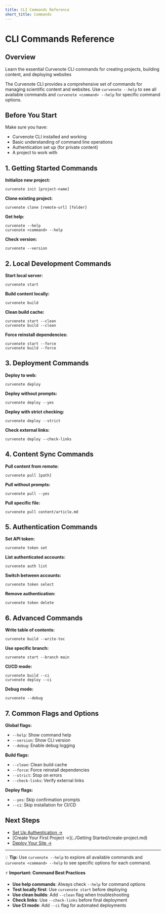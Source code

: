 ```yaml
---
title: CLI Commands Reference
short_title: Commands
---
```


# CLI Commands Reference

## Overview
Learn the essential Curvenote CLI commands for creating projects, building content, and deploying websites

The Curvenote CLI provides a comprehensive set of commands for managing scientific content and websites. Use `curvenote --help` to see all available commands and `curvenote <command> --help` for specific command options.

## Before You Start

Make sure you have:
- Curvenote CLI installed and working
- Basic understanding of command line operations
- Authentication set up (for private content)
- A project to work with

## 1. Getting Started Commands

**Initialize new project:**
```shell
curvenote init [project-name]
```

**Clone existing project:**
```shell
curvenote clone [remote-url] [folder]
```

**Get help:**
```shell
curvenote --help
curvenote <command> --help
```

**Check version:**
```shell
curvenote --version
```

## 2. Local Development Commands

**Start local server:**
```shell
curvenote start
```

**Build content locally:**
```shell
curvenote build
```

**Clean build cache:**
```shell
curvenote start --clean
curvenote build --clean
```

**Force reinstall dependencies:**
```shell
curvenote start --force
curvenote build --force
```

## 3. Deployment Commands

**Deploy to web:**
```shell
curvenote deploy
```

**Deploy without prompts:**
```shell
curvenote deploy --yes
```

**Deploy with strict checking:**
```shell
curvenote deploy --strict
```

**Check external links:**
```shell
curvenote deploy --check-links
```

## 4. Content Sync Commands

**Pull content from remote:**
```shell
curvenote pull [path]
```

**Pull without prompts:**
```shell
curvenote pull --yes
```

**Pull specific file:**
```shell
curvenote pull content/article.md
```

## 5. Authentication Commands

**Set API token:**
```shell
curvenote token set
```

**List authenticated accounts:**
```shell
curvenote auth list
```

**Switch between accounts:**
```shell
curvenote token select
```

**Remove authentication:**
```shell
curvenote token delete
```

## 6. Advanced Commands

**Write table of contents:**
```shell
curvenote build --write-toc
```

**Use specific branch:**
```shell
curvenote start --branch main
```

**CI/CD mode:**
```shell
curvenote build --ci
curvenote deploy --ci
```

**Debug mode:**
```shell
curvenote --debug
```

## 7. Common Flags and Options

**Global flags:**
- `--help`: Show command help
- `--version`: Show CLI version
- `--debug`: Enable debug logging

**Build flags:**
- `--clean`: Clean build cache
- `--force`: Force reinstall dependencies
- `--strict`: Stop on errors
- `--check-links`: Verify external links

**Deploy flags:**
- `--yes`: Skip confirmation prompts
- `--ci`: Skip installation for CI/CD

## Next Steps

- [Set Up Authentication →](./authentication.md)
- [Create Your First Project →](../Getting Started/create-project.md)
- [Deploy Your Site →](../quick-start/3-publish.md)

---

💡 **Tip:** Use `curvenote --help` to explore all available commands and `curvenote <command> --help` to see specific options for each command.

⚡ **Important: Command Best Practices**

- **Use help commands**: Always check `--help` for command options
- **Test locally first**: Use `curvenote start` before deploying
- **Use clean builds**: Add `--clean` flag when troubleshooting
- **Check links**: Use `--check-links` before final deployment
- **Use CI mode**: Add `--ci` flag for automated deployments
